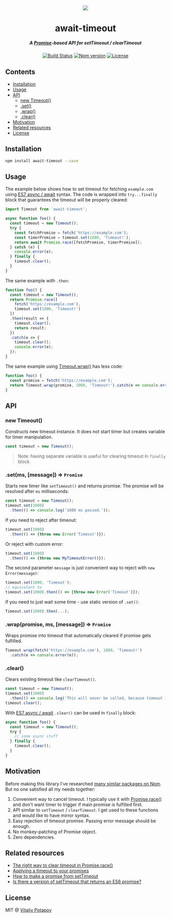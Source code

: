 <div align="center">
  <img src="https://user-images.githubusercontent.com/1473072/32229482-f90f07d2-be61-11e7-86f1-f9f555182292.png">
</div>
<h1 align="center">await-timeout</h1>
<h5 align="center">A <a href="https://developer.mozilla.org/en/docs/Web/JavaScript/Reference/Global_Objects/Promise">Promise</a>-based API for setTimeout / clearTimeout</h5>
<div align="center">
  <a href="https://travis-ci.org/vitalets/await-timeout"><img src="https://travis-ci.org/vitalets/await-timeout.svg?branch=master" alt="Build Status" /></a>
  <a href="https://www.npmjs.com/package/await-timeout"><img src="https://img.shields.io/npm/v/await-timeout.svg" alt="Npm version" /></a>
  <a href="https://www.npmjs.com/package/await-timeout"><img src="https://img.shields.io/npm/l/await-timeout.svg" alt="License" /></a>
</div>

## Contents
* [Installation](#installation)
* [Usage](#usage)
* [API](#api)
  * [new Timeout()](#new-timeout)
  * [.set()](#setms-message--promise)
  * [.wrap()](#wrap-promise-ms-message--promise)
  * [.clear()](#clear)
* [Motivation](#motivation)
* [Related resources](#related-resources)
* [License](#license)

## Installation
```bash
npm install await-timeout --save
```

## Usage
The example below shows how to set timeout for fetching `example.com` using [ES7 async / await] syntax. 
The code is wrapped into `try...finally` block that guarantees the timeout will be properly cleared:
```js
import Timeout from 'await-timeout';

async function foo() {
  const timeout = new Timeout();
  try {
    const fetchPromise = fetch('https://example.com');
    const timerPromise = timeout.set(1000, 'Timeout!');
    return await Promise.race([fetchPromise, timerPromise]);
  } catch (e) {
    console.error(e);
  } finally {
    timeout.clear();
  }
}
```
The same example with `.then`:
```js
function foo() {
  const timeout = new Timeout();
  return Promise.race([
    fetch('https://example.com'), 
    timeout.set(1000, 'Timeout!')
  ])
  .then(result => {
    timeout.clear();
    return result;
  })
  .catch(e => {
    timeout.clear();
    console.error(e);
  });
}
```

The same example using [Timeout.wrap()](#wrap-promise-ms-message--promise) has less code:
```js
function foo() {
  const promise = fetch('https://example.com');
  return Timeout.wrap(promise, 1000, 'Timeout!').catch(e => console.error(e));
}
```

## API
### new Timeout()
Constructs new timeout instance. It does not start timer but creates variable for timer manipulation.
```js
const timeout = new Timeout();
```
> Note: having separate variable is useful for clearing timeout in `finally` block 

### .set(ms, [message]) ⇒ `Promise`
Starts new timer like `setTimeout()` and returns promise. The promise will be resolved after `ms` milliseconds:
```js
const timeout = new Timeout();
timeout.set(1000)
  .then(() => console.log('1000 ms passed.'));
```

If you need to reject after timeout:
```js
timeout.set(1000)
  .then(() => {throw new Error('Timeout')});
```

Or reject with custom error:
```js
timeout.set(1000)
  .then(() => {throw new MyTimeoutError()});
```
The second parameter `message` is just convenient way to reject with `new Error(message)`:
```js
timeout.set(1000, 'Timeout');
// equivalent to
timeout.set(1000).then(() => {throw new Error('Timeout')});
```

If you need to just wait some time - use static version of `.set()`:
```js
Timeout.set(1000).then(...);
```

### .wrap(promise, ms, [message]) ⇒ `Promise`
Wraps promise into timeout that automatically cleared if promise gets fulfilled.
```js
Timeout.wrap(fetch('https://example.com'), 1000, 'Timeout!')
  .catch(e => console.error(e));
```

### .clear()
Clears existing timeout like `clearTimeout()`.
```js
const timeout = new Timeout();
timeout.set(1000)
  .then(() => console.log('This will never be called, because timeout is cleared on the next line'));
timeout.clear();
```

With [ES7 async / await] `.clear()` can be used in `finally` block:
```js
async function foo() {
  const timeout = new Timeout();
  try {
    // some async stuff
  } finally {
    timeout.clear();
  }
}
```

## Motivation
Before making this library I've researched [many similar packages on Npm](https://www.npmjs.com/search?q=promise%20timeout).
But no one satisfied all my needs together:

1. Convenient way to cancel timeout. I typically use it with [Promise.race()] and don't want timer to trigger
   if main promise is fulfilled first.
2. API similar to `setTimeout` / `clearTimeout`. I get used to these functions and would like to have mirror syntax.
3. Easy rejection of timeout promise. Passing error message should be enough.
4. No monkey-patching of Promise object.
5. Zero dependencies.

## Related resources
* [The right way to clear timeout in Promise.race()](https://jslive.com/p/3x2x9h-the-right-way-to-clear-timeout-in-promiserace)
* [Applying a timeout to your promises](https://italonascimento.github.io/applying-a-timeout-to-your-promises/)
* [How to make a promise from setTimeout](https://stackoverflow.com/questions/22707475/how-to-make-a-promise-from-settimeout)
* [Is there a version of setTimeout that returns an ES6 promise?](https://stackoverflow.com/questions/34255351/is-there-a-version-of-settimeout-that-returns-an-es6-promise)

## License
MIT @ [Vitaliy Potapov](https://github.com/vitalets)

[Promise]: https://developer.mozilla.org/en/docs/Web/JavaScript/Reference/Global_Objects/Promise
[Promise.race()]: https://developer.mozilla.org/en-US/docs/Web/JavaScript/Reference/Global_Objects/Promise/race
[ES7 async / await]: https://developer.mozilla.org/en-US/docs/Web/JavaScript/Reference/Statements/async_function
